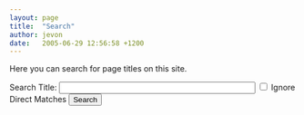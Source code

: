 ```yaml
---
layout: page
title:  "Search"
author: jevon
date:   2005-06-29 12:56:58 +1200
---
```


Here you can search for page titles on this site.

<form action="search.php" method="GET" class="siteForm">Search Title: <input type="text" name="title" value="" size="40" maxlength="255" class="search" title="Search for a title">
<input type="checkbox" name="ignore" value="1" title="Ignore direct matches"> Ignore Direct Matches
<input type="submit" value="Search"></form>